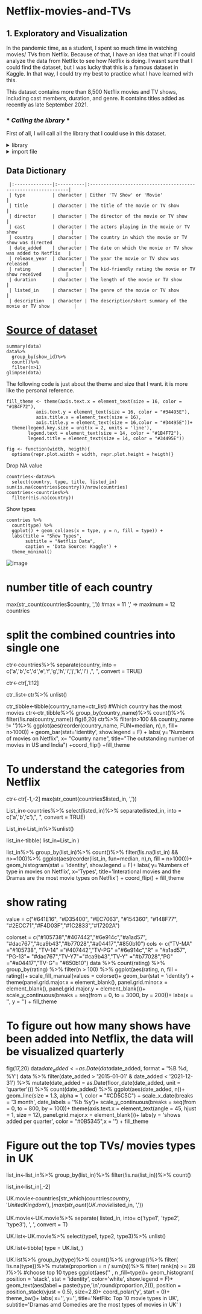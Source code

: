 # **Netflix-movies-and-TVs**
## 1. Exploratory and Visualization 

In the pandemic time, as a student, I spent so much time in watching movies/ TVs from Netflix. Because of that, I have an idea that what if I could analyze the data from Netflix to see how Netflix is doing. I wasnt sure that I could find the dataset, but I was lucky that this is a famous dataset in Kaggle. In that way, I could try my best to practice what I have learned with this. 

This dataset contains more than 8,500 Netflix movies and TV shows, including cast members, duration, and genre. It contains titles added as recently as late September 2021. 

### * *Calling the library* * 
First of all, I will call all the library that I could use in this dataset. 

<details><summary>library</summary>
<p>

```{r}
library(ggplot2)
library(tidyverse)
library(lubridate) 
library(dplyr)
library(tibble)  
library(purrr)
library(tidyr)
library(forcats)
```
</p>
</details>

<details><summary>import file</summary>
<p>
     
```{r} 
data <- readr::read_csv('D:/Giang/studying/project/Netflix/Netflix movies and TVs/netflix_titles.csv')
head(data,5)
```
</p>
</details>

## Data Dictionary

     |:--------------|:----------|:--------------------------------------------------------------|
     | type          | character | Either 'TV Show' or 'Movie'                                   |
     | title         | character | The title of the movie or TV show                             |
     | director      | character | The director of the movie or TV show                          |
     | cast          | character | The actors playing in the movie or TV show                    |
     | country       | character | The country in which the movie or TV show was directed        |
     | date_added    | character | The date on which the movie or TV show was added to Netflix   |
     | release_year  | character | The year the movie or TV show was released                    |
     | rating        | character | The kid-friendly rating the movie or TV show received         |
     | duration      | character | The length of the movie or TV show                            |
     | listed_in     | character | The genre of the movie or TV show                             |
     | description   | character | The description/short summary of the movie or TV show         | 
  
#  [Source of dataset](https://www.kaggle.com/shivamb/netflix-shows)

```{r}
summary(data)
data%>%
  group_by(show_id)%>%
  count()%>%
  filter(n>1)
glimpse(data)
```
The following code is just about the theme and size that I want. it is more like the personal reference. 

```{r}
fill_theme <- theme(axis.text.x = element_text(size = 16, color = "#1B4F72"),
           axis.text.y = element_text(size = 16, color = "#34495E"),
           axis.title.x = element_text(size = 16),
           axis.title.y = element_text(size = 16,color = "#34495E"))+
  theme(legend.key.size = unit(x = 2, units = 'line'),
        legend.text = element_text(size = 14, color = "#1B4F72"),
        legend.title = element_text(size = 14, color = "#34495E"))
```
```{r}
fig <- function(width, heigth){
  options(repr.plot.width = width, repr.plot.height = heigth)}
```

Drop NA value
```{r}
countries<-data%>%
  select(country, type, title, listed_in)
sum(is.na(countries$country))/nrow(countries)
countries<-countries%>%
  filter(!is.na(country))
  ```
  
Show types 
```{r}
countries %>%
  count(type) %>%
  ggplot() + geom_col(aes(x = type, y = n, fill = type)) +
  labs(title = "Show Types",
       subtitle = "Netflix Data",
       caption = 'Data Source: Kaggle') +
  theme_minimal()
```
![image](https://user-images.githubusercontent.com/100246099/155381141-3bfc234e-8ec7-4cc9-bb69-83c7b4637b8e.png)

# number title of each country
max(str_count(countries$country, ','))
#max = 11 ',' => maximum = 12 countries

# split the combined countries into single one
ctr<-countries%>%
  separate(country, into = c('a','b','c','d','e','f','g','h','i','j','k','l')
           ,", ", convert = TRUE)

ctr<-ctr[,1:12]

ctr_list<-ctr%>%
  unlist()

ctr_tibble<-tibble(country_name=ctr_list)
#Which country has the most movies
ctr<-ctr_tibble%>%
  group_by(country_name)%>%
  count()%>%
  filter(!is.na(country_name))
fig(6,20)
ctr%>%
  filter(n>100 && country_name != '')%>%
  ggplot(aes(reorder(country_name, FUN=median, n),n, fill= n>1000)) +
  geom_bar(stat='identity', show.legend = F) +
  labs(
    y="Numbers of movies on Netflix",
    x= "Country name",
    title="The outstanding number of movies in US and India") +coord_flip() +fill_theme

# To understand the categories from Netflix 

ctr<-ctr[-1,-2]
max(str_count(countries$listed_in, ','))

List_in<-countries%>%
  select(listed_in)%>%
  separate(listed_in, into = c('a','b','c'),", ", convert = TRUE)

List_in<-List_in%>%unlist()

list_in<-tibble(
  list_in=List_in
)

list_in%>%
  group_by(list_in)%>%
  count()%>%
  filter(!is.na(list_in) && n>=100)%>%
  ggplot(aes(reorder(list_in, fun=median, n),n, fill = n>1000))+ 
  geom_histogram(stat = 'identity', show.legend = F)+
  labs(
    y='Numbers of type in movies on Netflix',
    x='Types',
    title='Interational movies and the Dramas are the most movie types on Netflix') + coord_flip() + fill_theme


# show rating
value = c("#641E16", "#D35400", "#EC7063", "#154360", "#148F77",
          "#2ECC71","#F4D03F","#1C2833","#17202A")

colorset = c("#105738","#407442","#6e914c","#a1ad57",
              "#dac767","#ca9b43","#b77028","#a04417","#850b10")
cols <- c("TV-MA" ="#105738", "TV-14" ="#407442","TV-PG" ="#6e914c","R" = "#a1ad57",
          "PG-13"= "#dac767","TV-Y7"="#ca9b43","TV-Y" ="#b77028","PG" ="#a04417","TV-G"= "#850b10")
data %>%
  count(rating) %>%
  group_by(rating) %>%
  filter(n > 100) %>%
  ggplot(aes(rating, n, fill = rating))+ scale_fill_manual(values = colorset)+
  geom_bar(stat = 'identity') +
  theme(panel.grid.major.x = element_blank(),
        panel.grid.minor.x = element_blank(),
        panel.grid.major.y = element_blank())+
  scale_y_continuous(breaks = seq(from = 0, to = 3000, by = 200))+
  labs(x = '', y = '') + fill_theme

# To figure out how many shows have been added into Netflix, the data will be visualized quarterly
fig(17,20)
data$date_added <- as.Date(data$date_added, format = '%B %d, %Y') 
data %>%
  filter(date_added > '2015-01-01' & date_added < '2021-12-31') %>%
  mutate(date_added = as.Date(floor_date(date_added, unit = 'quarter'))) %>%
  count(date_added) %>%
  ggplot(aes(date_added, n))+
  geom_line(size = 1.3, alpha = 1, color = "#CD5C5C") +
  scale_x_date(breaks = '3 month', date_labels = '%b %y')+
  scale_y_continuous(breaks = seq(from = 0, to = 800, by = 100))+
  theme(axis.text.x = element_text(angle = 45, hjust = 1, size = 12),
        panel.grid.major.x = element_blank())+
  labs(y = 'shows added per quarter', color = "#0B5345",x = '') + fill_theme

# Figure out the top TVs/ movies types in UK

list_in<-list_in%>%
  group_by(list_in)%>%
  filter(!is.na(list_in))%>%
  count()

list_in<-list_in[,-2]

UK.movie<-countries[str_which(countries$country, 'United Kingdom'), ]
max(str_count(UK.movie$listed_in, ','))

UK.movie<-UK.movie%>%
  separate(
    listed_in, into= c('type1', 'type2', 'type3'), ', ', convert = T)


UK.list<-UK.movie%>%
  select(type1, type2, type3)%>%
  unlist()

UK.list<-tibble(
  type = UK.list,
)

UK.list%>%
  group_by(type)%>%
  count()%>%
  ungroup()%>%
  filter( !is.na(type))%>%
  mutate(proportion = n / sum(n))%>%
  filter( rank(n) >= 28 )%>% #choose top 10 types
  ggplot(aes('' , n ,fill=type))+
  geom_histogram( position = 'stack', stat = 'identity', color='white', show.legend = F)+
  geom_text(aes(label = paste(type,'\n',round(proportion,2))), 
            position = position_stack(vjust = 0.5), size=2.8)+
  coord_polar('y', start = 0)+
  theme_bw()+
  labs(
    x='',
    y='',
    title='NetFlix: Top 10 movie types in UK',
    subtitle='Dramas amd Comedies are the most types of movies in UK'
  )

